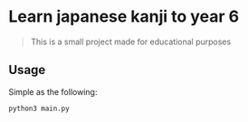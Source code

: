 # Learn japanese kanji to year 6
> This is a small project made for educational purposes
## Usage
Simple as the following:

```bsh
python3 main.py
```